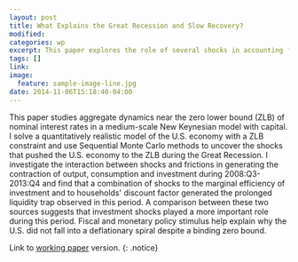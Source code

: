 ```yaml
---
layout: post
title: What Explains the Great Recession and Slow Recovery?
modified:
categories: wp
excerpt: This paper explores the role of several shocks in accounting for the decline in economic activity during the U.S. Great Recession.
tags: []
link:
image:
  feature: sample-image-line.jpg
date: 2014-11-06T15:18:40-04:00
---
```

This paper studies aggregate dynamics near the zero lower bound (ZLB) of nominal interest rates in a medium-scale New Keynesian model 
with capital. I solve a quantitatively realistic model of the U.S. economy with a ZLB constraint and use Sequential Monte Carlo 
methods to uncover the shocks that pushed the U.S. economy to the ZLB during the Great Recession. I investigate the interaction between 
shocks and frictions in generating the contraction of output, consumption and investment during 2008:Q3- 2013:Q4 and find that a combination 
of shocks to the marginal efficiency of investment and to households' discount factor generated the prolonged liquidity trap observed in this period. 
A comparison between these two sources suggests that investment shocks played a more important role during this period. Fiscal and monetary policy stimulus 
help explain why the U.S. did not fall into a deflationary spiral despite a binding zero bound.

Link to [working paper](/documents/PCB-JMP.pdf) version.
{: .notice}